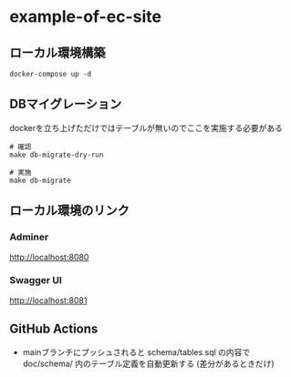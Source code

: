 # example-of-ec-site

## ローカル環境構築

```Shell
docker-compose up -d
```

## DBマイグレーション

dockerを立ち上げただけではテーブルが無いのでここを実施する必要がある

```Shell
# 確認
make db-migrate-dry-run

# 実施
make db-migrate
```

## ローカル環境のリンク

### Adminer

<http://localhost:8080>

### Swagger UI

<http://localhost:8081>

## GitHub Actions

* mainブランチにプッシュされると schema/tables.sql の内容で doc/schema/ 内のテーブル定義を自動更新する (差分があるときだけ)
